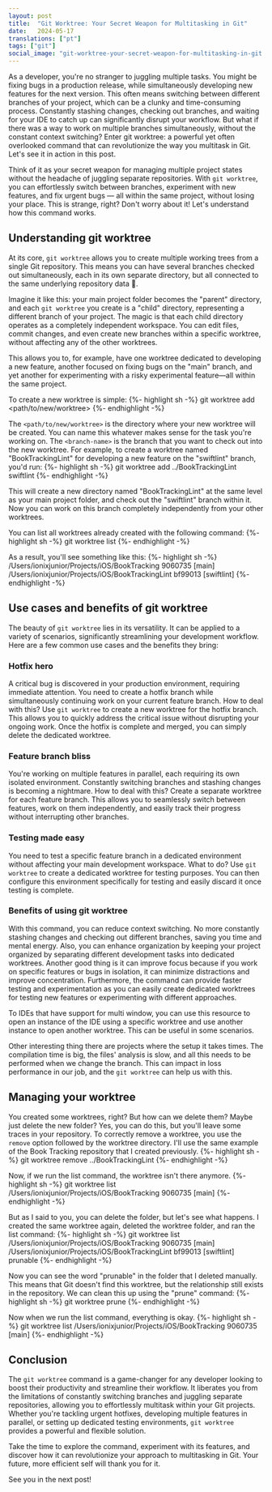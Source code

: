 ```yaml
---
layout: post
title:  "Git Worktree: Your Secret Weapon for Multitasking in Git"
date:   2024-05-17
translations: ["pt"]
tags: ["git"]
social_image: "git-worktree-your-secret-weapon-for-multitasking-in-git.en.webp"
---
```


<p class="intro"><span class="dropcap">A</span>s a developer, you're no stranger to juggling multiple tasks. You might be fixing bugs in a production release, while simultaneously developing new features for the next version. This often means switching between different branches of your project, which can be a clunky and time-consuming process. Constantly stashing changes, checking out branches, and waiting for your IDE to catch up can significantly disrupt your workflow. But what if there was a way to work on multiple branches simultaneously, without the constant context switching? Enter git worktree: a powerful yet often overlooked command that can revolutionize the way you multitask in Git. Let's see it in action in this post.</p>

Think of it as your secret weapon for managing multiple project states without the headache of juggling separate repositories. With `git worktree`, you can effortlessly switch between branches, experiment with new features, and fix urgent bugs — all within the same project, without losing your place. This is strange, right? Don't worry about it! Let's understand how this command works.

## Understanding git worktree

At its core, `git worktree` allows you to create multiple working trees from a single Git repository. This means you can have several branches checked out simultaneously, each in its own separate directory, but all connected to the same underlying repository data 🤯.

Imagine it like this: your main project folder becomes the "parent" directory, and each `git worktree` you create is a "child" directory, representing a different branch of your project. The magic is that each child directory operates as a completely independent workspace. You can edit files, commit changes, and even create new branches within a specific worktree, without affecting any of the other worktrees.

This allows you to, for example, have one worktree dedicated to developing a new feature, another focused on fixing bugs on the "main" branch, and yet another for experimenting with a risky experimental feature—all within the same project.

To create a new worktree is simple:
{%- highlight sh -%}
git worktree add <path/to/new/worktree> <branch-name>
{%- endhighlight -%}

The `<path/to/new/worktree>` is the directory where your new worktree will be created. You can name this whatever makes sense for the task you're working on. The `<branch-name>` is the branch that you want to check out into the new worktree. For example, to create a worktree named "BookTrackingLint" for developing a new feature on the "swiftlint" branch, you'd run:
{%- highlight sh -%}
git worktree add ../BookTrackingLint swiftlint
{%- endhighlight -%}

This will create a new directory named "BookTrackingLint" at the same level as your main project folder, and check out the "swiftlint" branch within it. Now you can work on this branch completely independently from your other worktrees.

You can list all worktrees already created with the following command:
{%- highlight sh -%}
git worktree list
{%- endhighlight -%}

As a result, you'll see something like this:
{%- highlight sh -%}
/Users/ionixjunior/Projects/iOS/BookTracking      9060735 [main]
/Users/ionixjunior/Projects/iOS/BookTrackingLint  bf99013 [swiftlint] 
{%- endhighlight -%}

## Use cases and benefits of git worktree

The beauty of `git worktree` lies in its versatility. It can be applied to a variety of scenarios, significantly streamlining your development workflow. Here are a few common use cases and the benefits they bring:

### Hotfix hero

A critical bug is discovered in your production environment, requiring immediate attention. You need to create a hotfix branch while simultaneously continuing work on your current feature branch. How to deal with this? Use `git worktree` to create a new worktree for the hotfix branch. This allows you to quickly address the critical issue without disrupting your ongoing work. Once the hotfix is complete and merged, you can simply delete the dedicated worktree.

### Feature branch bliss

You're working on multiple features in parallel, each requiring its own isolated environment. Constantly switching branches and stashing changes is becoming a nightmare. How to deal with this? Create a separate worktree for each feature branch. This allows you to seamlessly switch between features, work on them independently, and easily track their progress without interrupting other branches.

### Testing made easy

You need to test a specific feature branch in a dedicated environment without affecting your main development workspace. What to do? Use `git worktree` to create a dedicated worktree for testing purposes. You can then configure this environment specifically for testing and easily discard it once testing is complete. 

### Benefits of using git worktree

With this command, you can reduce context switching. No more constantly stashing changes and checking out different branches, saving you time and mental energy. Also, you can enhance organization by keeping your project organized by separating different development tasks into dedicated worktrees. Another good thing is it can improve focus because if you work on specific features or bugs in isolation, it can minimize distractions and improve concentration. Furthermore, the command can provide faster testing and experimentation as you can easily create dedicated worktrees for testing new features or experimenting with different approaches.

To IDEs that have support for multi window, you can use this resource to open an instance of the IDE using a specific worktree and use another instance to open another worktree. This can be useful in some scenarios.

Other interesting thing there are projects where the setup it takes times. The compilation time is big, the files' analysis is slow, and all this needs to be performed when we change the branch. This can impact in loss performance in our job, and the `git worktree` can help us with this.

## Managing your worktree

You created some worktrees, right? But how can we delete them? Maybe just delete the new folder? Yes, you can do this, but you'll leave some traces in your repository. To correctly remove a worktree, you use the `remove` option followed by the worktree directory. I'll use the same example of the Book Tracking repository that I created previously. 
{%- highlight sh -%}
git worktree remove ../BookTrackingLint
{%- endhighlight -%}

Now, if we run the list command, the worktree isn't there anymore.
{%- highlight sh -%}
git worktree list
/Users/ionixjunior/Projects/iOS/BookTracking  9060735 [main]
{%- endhighlight -%}

But as I said to you, you can delete the folder, but let's see what happens. I created the same worktree again, deleted the worktree folder, and ran the list command:
{%- highlight sh -%}
git worktree list
/Users/ionixjunior/Projects/iOS/BookTracking      9060735 [main]
/Users/ionixjunior/Projects/iOS/BookTrackingLint  bf99013 [swiftlint] prunable
{%- endhighlight -%}

Now you can see the word "prunable" in the folder that I deleted manually. This means that Git doesn't find this worktree, but the relationship still exists in the repository. We can clean this up using the "prune" command:
{%- highlight sh -%}
git worktree prune
{%- endhighlight -%}

Now when we run the list command, everything is okay.
{%- highlight sh -%}
git worktree list
/Users/ionixjunior/Projects/iOS/BookTracking  9060735 [main]
{%- endhighlight -%}

## Conclusion

The `git worktree` command is a game-changer for any developer looking to boost their productivity and streamline their workflow. It liberates you from the limitations of constantly switching branches and juggling separate repositories, allowing you to effortlessly multitask within your Git projects. Whether you're tackling urgent hotfixes, developing multiple features in parallel, or setting up dedicated testing environments, `git worktree` provides a powerful and flexible solution. 

Take the time to explore the command, experiment with its features, and discover how it can revolutionize your approach to multitasking in Git. Your future, more efficient self will thank you for it.

See you in the next post!